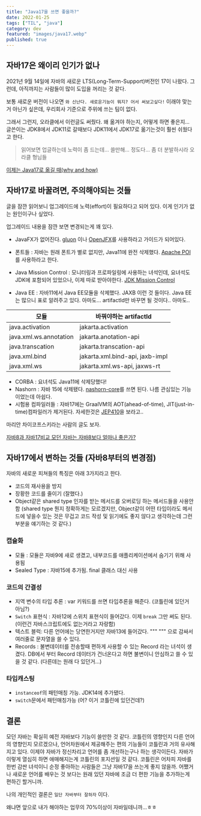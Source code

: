 ```yaml
---
title: "Java17을 쓰면 좋을까?"
date: 2022-01-25
tags: ["TIL", "java"]
category: dev
featured: "images/java17.webp"
published: true
---
```


## 자바17은 왜이리 인기가 없나

2021년 9월 14일에 자바의 새로운 LTS(Long-Term-Support)버전인 17이 나왔다.
그런데, 아직까지는 사람들이 많이 도입을 꺼리는 것 같다.

보통 새로운 버전이 나오면 `와 신난다. 새로운기능이 뭐지? 어서 써보고싶다!` 이래야 맞는거 아닌가 싶은데,
우리회사 기준으로 주위에 쓰는 팀이 없다.

그래서 그런지, 오라클에서 이런글도 써줬다. 왜 옮겨야 하는지, 어떻게 하면 좋은지...
글쓴이는 JDK8에서 JDK11로 갈때보다 JDK11에서 JDK17로 옮기는것이 훨씬 쉬웠다고 한다.

> 읽어보면 업글하는데 노력이 좀 드는데... 쓸만해... 정도다... 좀 더 분발하시라 오라클 형님들

[이제는 Java17로 옮길 때(why and how) ](https://blogs.oracle.com/javamagazine/post/its-time-to-move-your-applications-to-java-17-heres-why-and-heres-how)


## 자바17로 바꿀려면, 주의해야되는 것들

글을 잠깐 읽어보니 업그레이드에 노력(effort)이 필요하다고 되어 있다. 이게 인기가 없는 원인이구나 싶었다.

업그레이드 내용을 잠깐 보면 변경되는게 꽤 있다.

- JavaFX가 없어진다. [gluon](https://gluonhq.com/products/javafx/) 이나 [OpenJFX](https://mvnrepository.com/artifact/org.openjfx)를
사용하라고 가이드가 되어있다.

- 폰트들 : 자바는 원래 폰트가 별로 없지만, Java11에 완전 삭제했다. [Apache POI](https://poi.apache.org/)를 사용하라고 한다.

- Java Mission Control : 모니터링과 프로파일링에 사용하는 녀석인데, 요녀석도 JDK에 포함되어 있었으나, 이제 따로 받아야한다. [JDK Mission Control](https://www.oracle.com/java/technologies/javase/products-jmc8-downloads.html)

- Java EE : 자바11에서 Java EE모듈을 삭제했다. JAXB 이런 것 들이다. Java EE는 많으니 표로 알려주고 있다. 아마도... artifactId만 바꾸면 될 것이다.. 아마도..

| 모듈 | 바꿔야하는 artifactId |
| --- | --- |
| java.activation | jakarta.activation |
| java.xml.ws.annotation | jakarta.anotation-api |
| java.transcation | jakarta.transcation-api |
| java.xml.bind | jakarta.xml.bind-api, jaxb-impl |
| java.xml.ws | jakarta.xml.ws-api, jaxws-rt |

- CORBA : 요녀석도 Java11에 삭제당했다!
- Nashorn : 자바 15에 삭제됐다. [nashorn-core](https://mvnrepository.com/artifact/org.openjdk.nashorn/nashorn-core)를 쓰면 된다. 나름 관심있는 기능이었는데 아쉽다.
- 시험용 컴파일러들 : 자바17에는 GraalVM의 AOT(ahead-of-time), JIT(just-in-time)컴파일러가 제거된다. 자세한것은 [JEP410](https://openjdk.java.net/jeps/410)을 보라고..


마리안 차이코프스키라는 사람의 글도 보자.


[자바8과 자바17비교 모던 자바는 자바8보다 얼마나 좋은가?](https://marian-caikovski.medium.com/java-17-language-compared-to-java-8-how-modern-java-is-better-than-java-8-65a4e39c448e)


## 자바17에서 변하는 것들 (자바8부터의 변경점)
자바의 새로운 피쳐들의 특징은 아래 3가지라고 한다.

- 코드의 재사용을 방지
- 장황한 코드를 줄이기 (잘했다.)
- Object같은 shared type 인자를 받는 메서드를 오버로딩 하는 메서드들을 사용안함 (shared type 뭔지 정확하게는 모르겠지만, Object같이 어떤 타입이라도 메서드에 넣을수 있는 것은 무겁고 코드 작성 및 읽기에도 좋지 않다고 생각하는데 그런 부분을 얘기하는 것 같다.)

### 캡슐화

- 모듈 : 모듈은 자바9에 새로 생겼고, 내부코드를 애플리케이션에서 숨기기 위해 사용됨
- Sealed Type : 자바15에 추가됨. final 클래스 대신 사용

### 코드의 간결성

- 지역 변수의 타입 추론 : var 키워드를 쓰면 타입추론을 해준다. (코틀린에 있던거 아님?)
- `Switch` 표현식 : 자바12에 스위치 표현식이 들어갔다. 이제 `break` 그만 써도 된다. (이런건 자바스크립트에도 없는거라고 자랑함)
- 텍스트 블럭: 다른 언어에는 당연한거지만 자바13에 들어갔다. """ """ 으로 감싸서 여러줄로 문자열을 쓸 수 있다.
- Records : 불변데이터를 전송할때 편하게 사용할 수 있는 Record 라는 녀석이 생겼다. DB에서 부터 Record 데이터가 건너온다고 하면 불변이니 안심하고 쓸 수 있을 것 같다. (다른데는 원래 다 있던거...)

### 타입캐스팅
- `instanceof`의 패턴매칭 가능. JDK14에 추가됐다.
- `switch`문에서 패턴매칭가능 (어? 이거 코틀린에 있던건데?)


## 결론

모던 자바는 확실히 예전 자바보다 기능이 쓸만한 것 같다. 코틀린의 영향인지 다른 언어의 영향인지 모르겠으나, 언어차원에서 제공해주는 편의 기능들이 코틀린과 거의 유사해지고 있다.
이제야 자바가 정신차리고 언어를 좀 개선하는구나 하는 생각이든다. 자바가 이렇게 열심히 하면 애매해지는게 코틀린의 포지션일 것 같다. 코틀린은 어차피 자바를 한번 감싼 녀석이니 순정 좋아하는 사람들은 그냥 자바17을 쓰는게 좋지 않을까. 어쨌거나 새로운 언어를 배우는 것 보다는 원래 있던 자바에 조금 더 편한 기능을 추가하는게 편하긴 할거니까.

나의 개인적인 결론은 `일단 자바부터 잘하자` 이다.

왜냐면 앞으로 내가 해야하는 업무의 70%이상이 자바일테니까...ㅎㅎ
